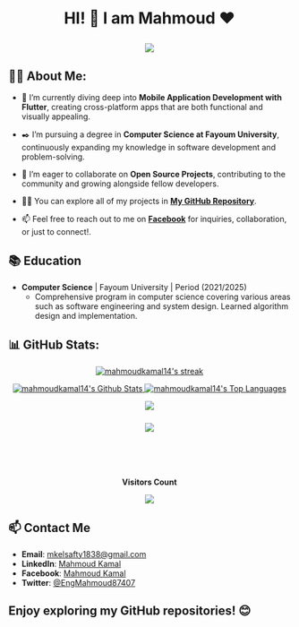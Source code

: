 <h1 align="center">HI! 👋 <!-- <img src="https://raw.githubusercontent.com/MartinHeinz/MartinHeinz/master/wave.gif" width="25px"> --> I am Mahmoud ♥
<p align="center">
  <img src="https://readme-typing-svg.demolab.com/?lines=+{وَ+قُلْ+رَبِّ+زِدْنِي+عِلْماً}+قال+تعالى" style="color:black" />
</p>
</h1>



## 🙋‍♂️ About Me:

- 🌱 I’m currently diving deep into **Mobile Application Development with Flutter**, creating cross-platform apps that are both functional and visually appealing.

- ✒️ I’m pursuing a degree in **Computer Science at Fayoum University**, continuously expanding my knowledge in software development and problem-solving.

- 👯 I’m eager to collaborate on **Open Source Projects**, contributing to the community and growing alongside fellow developers.

- 👨‍💻 You can explore all of my projects in **[My GitHub Repository](https://github.com/mahmoudkamal14?tab=repositories)**.

- 📫 Feel free to reach out to me on **[Facebook](https://www.facebook.com/mahmoudkamalx14)** for inquiries, collaboration, or just to connect!.
  


## 📚 Education 

- **Computer Science** | Fayoum University | Period (2021/2025)
  - Comprehensive program in computer science covering various areas such as software engineering and system design. Learned algorithm design and implementation.
    


## 📊 GitHub Stats:

<p align="center">
    <a href="https://github.com/mahmoudkamal14">
        <img title="🔥 Get streak stats for your profile" alt="mahmoudkamal14's streak" src="https://streak-stats.demolab.com?user=mahmoudkamal14&theme=black-ice&hide_border=true&stroke=0000&background=060A0CD0"/>
    </a>
</p>

<p align="center">
    <a href="https://github.com/mahmoudkamal14">
        <img alt="mahmoudkamal14's Github Stats" src="https://github-readme-stats.vercel.app/api?username=mahmoudkamal14&show_icons=true&count_private=true&theme=tokyonight&hide_border=false&bg_color=0D1117,1e293b,0D1117&title_color=38bdf8&icon_color=14b8a6&text_color=cbd5e1" />
    </a>
    <a href="https://github.com/mahmoudkamal14">
        <img alt="mahmoudkamal14's Top Languages" src="https://github-readme-stats.vercel.app/api/top-langs/?username=mahmoudkamal14&langs_count=8&layout=compact&theme=react&hide_border=true&bg_color=0D1117" />
    </a>
</p>

<div align="center">
    <img src="https://user-images.githubusercontent.com/73097560/115834477-dbab4500-a447-11eb-908a-139a6edaec5c.gif" />
</div>

<h3 align="center">
    <img src="https://readme-typing-svg.herokuapp.com/?font=Righteous&size=25&center=true&vCenter=true&width=500&height=70&duration=4000&lines=Thanks+for+visiting!+❤️;I'm+a+Lifelong+Learner" />
</h3>


<br/>
<br/>
<div align="center">
<br><p align="centre"><b>Visitors Count</b></p>  
<p align="center"><img align="center" src="https://profile-counter.glitch.me/{mahmoudkamal14}/count.svg" /></p> 
</div>

## 📫 Contact Me

- **Email**:    [mkelsafty1838@gmail.com](mailto:mkelsafty1838@gmail.com)
- **LinkedIn**: [Mahmoud Kamal](https://www.linkedin.com/in/mahmoudkamal14)
- **Facebook**: [Mahmoud Kamal](https://www.facebook.com/mahmoudkamalx14)
- **Twitter**:  [@EngMahmoud87407](https://twitter.com/EngMahmoud87407)
  

## Enjoy exploring my GitHub repositories! 😊
